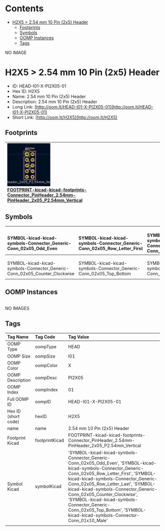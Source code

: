 



Contents
========

* [H2X5 > 2.54 mm 10 Pin (2x5) Header](#h2x5--254-mm-10-pin-2x5-header)
	* [Footprints](#footprints)
	* [Symbols](#symbols)
	* [OOMP Instances](#oomp-instances)
	* [Tags](#tags)
  
NO IMAGE  
# H2X5 > 2.54 mm 10 Pin (2x5) Header

- ID: HEAD-I01-X-PI2X05-01
- Hex ID: H2X5
- Name: 2.54 mm 10 Pin (2x5) Header
- Description: 2.54 mm 10 Pin (2x5) Header
- Long Link: [http://oom.lt/HEAD-I01-X-PI2X05-01](http://oom.lt/HEAD-I01-X-PI2X05-01)
- Short Link: [http://oom.lt/H2X5](http://oom.lt/H2X5)

## Footprints
  

|[![](https://raw.githubusercontent.com/oomlout/oomlout_OOMP_eda_V2/main/FOOTPRINT/kicad/kicad-footprints/Connector_PinHeader_2.54mm/PinHeader_2x05_P2.54mm_Vertical/image_140.png)<br>FOOTPRINT-kicad-kicad-footprints-Connector_PinHeader_2.54mm-PinHeader_2x05_P2.54mm_Vertical](https://github.com/oomlout/oomlout_OOMP_eda_V2/tree/main/FOOTPRINT/kicad/kicad-footprints/Connector_PinHeader_2.54mm/PinHeader_2x05_P2.54mm_Vertical/)|||
| :--- | :--- | :--- |

## Symbols
  

|![]()<br>SYMBOL-kicad-kicad-symbols-Connector_Generic-Conn_02x05_Odd_Even|![]()<br>SYMBOL-kicad-kicad-symbols-Connector_Generic-Conn_02x05_Row_Letter_First|![]()<br>SYMBOL-kicad-kicad-symbols-Connector_Generic-Conn_02x05_Row_Letter_Last|
| :--- | :--- | :--- |
|![]()<br>SYMBOL-kicad-kicad-symbols-Connector_Generic-Conn_02x05_Counter_Clockwise|![]()<br>SYMBOL-kicad-kicad-symbols-Connector_Generic-Conn_02x05_Top_Bottom|![]()<br>SYMBOL-kicad-kicad-symbols-Connector-Conn_01x10_Male|
||||

## OOMP Instances
  

||||
| :--- | :--- | :--- |
  
NO IMAGES  
## Tags
  

|Tag Name|Tag Code|Tag Value|
| :--- | :--- | :--- |
|OOMP Type|oompType|HEAD|
|OOMP Size|oompSize|I01|
|OOMP Color|oompColor|X|
|OOMP Description|oompDesc|PI2X05|
|OOMP Index|oompIndex|01|
|Full OOMP ID|oompID|HEAD-I01-X-PI2X05-01|
|Hex ID (short code)|hexID|H2X5|
|name|name|2.54 mm 10 Pin (2x5) Header|
|Footprint Kicad|footprintKicad|FOOTPRINT-kicad-kicad-footprints-Connector_PinHeader_2.54mm-PinHeader_2x05_P2.54mm_Vertical|
|Symbol Kicad|symbolKicad|'SYMBOL-kicad-kicad-symbols-Connector_Generic-Conn_02x05_Odd_Even', 'SYMBOL-kicad-kicad-symbols-Connector_Generic-Conn_02x05_Row_Letter_First', 'SYMBOL-kicad-kicad-symbols-Connector_Generic-Conn_02x05_Row_Letter_Last', 'SYMBOL-kicad-kicad-symbols-Connector_Generic-Conn_02x05_Counter_Clockwise', 'SYMBOL-kicad-kicad-symbols-Connector_Generic-Conn_02x05_Top_Bottom', 'SYMBOL-kicad-kicad-symbols-Connector-Conn_01x10_Male'|
||||
